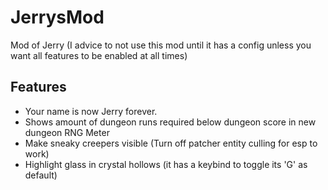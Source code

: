 # JerrysMod
Mod of Jerry
(I advice to not use this mod until it has a config unless you want all features to be enabled at all times)

## Features

* Your name is now Jerry forever.
* Shows amount of dungeon runs required below dungeon score in new dungeon RNG Meter
* Make sneaky creepers visible (Turn off patcher entity culling for esp to work)
* Highlight glass in crystal hollows (it has a keybind to toggle its 'G' as default)

